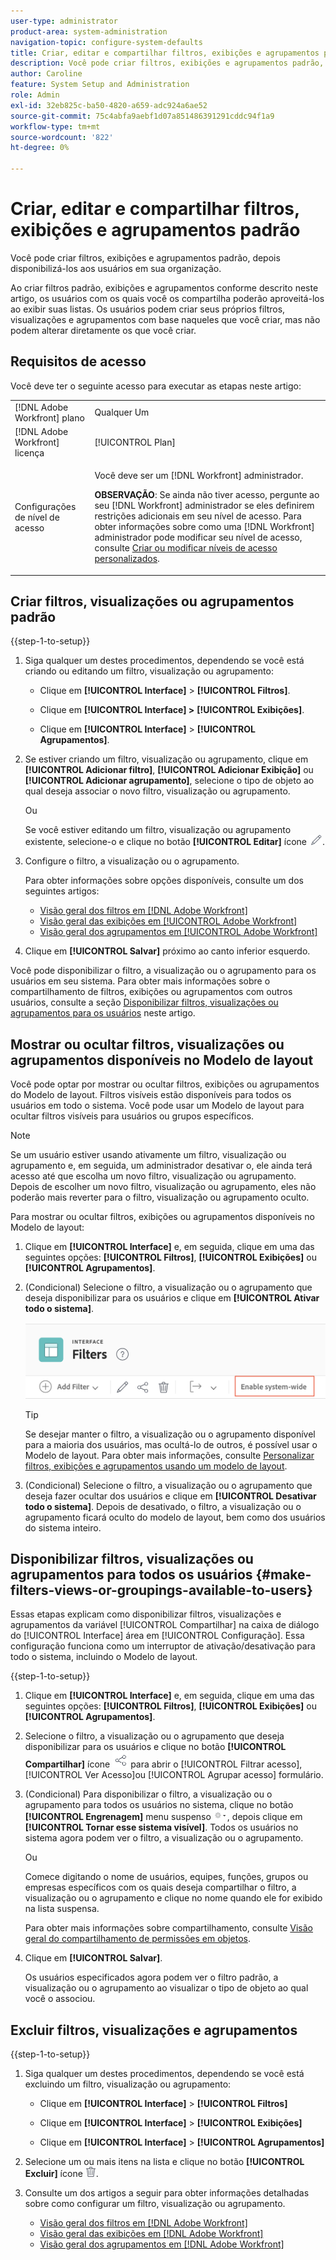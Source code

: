```yaml
---
user-type: administrator
product-area: system-administration
navigation-topic: configure-system-defaults
title: Criar, editar e compartilhar filtros, exibições e agrupamentos padrão
description: Você pode criar filtros, exibições e agrupamentos padrão, depois disponibilizá-los aos usuários em sua organização.
author: Caroline
feature: System Setup and Administration
role: Admin
exl-id: 32eb825c-ba50-4820-a659-adc924a6ae52
source-git-commit: 75c4abfa9aebf1d07a851486391291cddc94f1a9
workflow-type: tm+mt
source-wordcount: '822'
ht-degree: 0%

---
```


# Criar, editar e compartilhar filtros, exibições e agrupamentos padrão

<!--
<p data-mc-conditions="QuicksilverOrClassic.Draft mode">***DON'T DELETE, DRAFT OR HIDE THIS ARTICLE. IT IS LINKED TO THE PRODUCT, THROUGH THE CONTEXT SENSITIVE HELP LINKS. **</p>
-->

Você pode criar filtros, exibições e agrupamentos padrão, depois disponibilizá-los aos usuários em sua organização.

Ao criar filtros padrão, exibições e agrupamentos conforme descrito neste artigo, os usuários com os quais você os compartilha poderão aproveitá-los ao exibir suas listas. Os usuários podem criar seus próprios filtros, visualizações e agrupamentos com base naqueles que você criar, mas não podem alterar diretamente os que você criar.

## Requisitos de acesso

Você deve ter o seguinte acesso para executar as etapas neste artigo:

<table style="table-layout:auto"> 
 <col> 
 <col> 
 <tbody> 
  <tr> 
   <td role="rowheader">[!DNL Adobe Workfront] plano</td> 
   <td>Qualquer Um</td> 
  </tr> 
  <tr> 
   <td role="rowheader">[!DNL Adobe Workfront] licença</td> 
   <td>[!UICONTROL Plan]</td> 
  </tr> 
  <tr> 
   <td role="rowheader">Configurações de nível de acesso</td> 
   <td> <p>Você deve ser um [!DNL Workfront] administrador.</p> <p><b>OBSERVAÇÃO</b>: Se ainda não tiver acesso, pergunte ao seu [!DNL Workfront] administrador se eles definirem restrições adicionais em seu nível de acesso. Para obter informações sobre como uma [!DNL Workfront] administrador pode modificar seu nível de acesso, consulte <a href="../../../administration-and-setup/add-users/configure-and-grant-access/create-modify-access-levels.md" class="MCXref xref">Criar ou modificar níveis de acesso personalizados</a>.</p> </td> 
  </tr> 
 </tbody> 
</table>

## Criar filtros, visualizações ou agrupamentos padrão

{{step-1-to-setup}}

1. Siga qualquer um destes procedimentos, dependendo se você está criando ou editando um filtro, visualização ou agrupamento:

   * Clique em **[!UICONTROL Interface]** > **[!UICONTROL Filtros]**.

   * Clique em **[!UICONTROL Interface] >** **[!UICONTROL Exibições]**.

   * Clique em **[!UICONTROL Interface]** > **[!UICONTROL Agrupamentos]**.

1. Se estiver criando um filtro, visualização ou agrupamento, clique em **[!UICONTROL Adicionar filtro]**, **[!UICONTROL Adicionar Exibição]** ou **[!UICONTROL Adicionar agrupamento]**, selecione o tipo de objeto ao qual deseja associar o novo filtro, visualização ou agrupamento.

   Ou

   Se você estiver editando um filtro, visualização ou agrupamento existente, selecione-o e clique no botão **[!UICONTROL Editar]** ícone ![Ícone Editar](assets/edit-icon.png).

1. Configure o filtro, a visualização ou o agrupamento.

   Para obter informações sobre opções disponíveis, consulte um dos seguintes artigos:

   * [Visão geral dos filtros em [!DNL Adobe Workfront]](../../../reports-and-dashboards/reports/reporting-elements/filters-overview.md)
   * [Visão geral das exibições em [!UICONTROL Adobe Workfront]](../../../reports-and-dashboards/reports/reporting-elements/views-overview.md)
   * [Visão geral dos agrupamentos em [!UICONTROL Adobe Workfront]](../../../reports-and-dashboards/reports/reporting-elements/groupings-overview.md)

1. Clique em **[!UICONTROL Salvar]** próximo ao canto inferior esquerdo.

Você pode disponibilizar o filtro, a visualização ou o agrupamento para os usuários em seu sistema. Para obter mais informações sobre o compartilhamento de filtros, exibições ou agrupamentos com outros usuários, consulte a seção [Disponibilizar filtros, visualizações ou agrupamentos para os usuários](#make-filters-views-or-groupings-available-to-users) neste artigo.


## Mostrar ou ocultar filtros, visualizações ou agrupamentos disponíveis no Modelo de layout

Você pode optar por mostrar ou ocultar filtros, exibições ou agrupamentos do Modelo de layout. Filtros visíveis estão disponíveis para todos os usuários em todo o sistema. Você pode usar um Modelo de layout para ocultar filtros visíveis para usuários ou grupos específicos.

>[!NOTE]
>
>Se um usuário estiver usando ativamente um filtro, visualização ou agrupamento e, em seguida, um administrador desativar o, ele ainda terá acesso até que escolha um novo filtro, visualização ou agrupamento. Depois de escolher um novo filtro, visualização ou agrupamento, eles não poderão mais reverter para o filtro, visualização ou agrupamento oculto.

Para mostrar ou ocultar filtros, exibições ou agrupamentos disponíveis no Modelo de layout:

1. Clique em **[!UICONTROL Interface]** e, em seguida, clique em uma das seguintes opções: **[!UICONTROL Filtros]**, **[!UICONTROL Exibições]** ou **[!UICONTROL Agrupamentos]**.

1. (Condicional) Selecione o filtro, a visualização ou o agrupamento que deseja disponibilizar para os usuários e clique em **[!UICONTROL Ativar todo o sistema]**.

   ![](assets/enable-system-wide-fvg.png)

   >[!TIP]
   >
   >Se desejar manter o filtro, a visualização ou o agrupamento disponível para a maioria dos usuários, mas ocultá-lo de outros, é possível usar o Modelo de layout. Para obter mais informações, consulte [Personalizar filtros, exibições e agrupamentos usando um modelo de layout](/help/quicksilver/administration-and-setup/customize-workfront/use-layout-templates/customize-fvg-list-controls-layout-template.md).

1. (Condicional) Selecione o filtro, a visualização ou o agrupamento que deseja fazer ocultar dos usuários e clique em **[!UICONTROL Desativar todo o sistema]**. Depois de desativado, o filtro, a visualização ou o agrupamento ficará oculto do modelo de layout, bem como dos usuários do sistema inteiro.


## Disponibilizar filtros, visualizações ou agrupamentos para todos os usuários {#make-filters-views-or-groupings-available-to-users}

Essas etapas explicam como disponibilizar filtros, visualizações e agrupamentos da variável [!UICONTROL Compartilhar] na caixa de diálogo do [!UICONTROL Interface] área em [!UICONTROL Configuração]. Essa configuração funciona como um interruptor de ativação/desativação para todo o sistema, incluindo o Modelo de layout.

{{step-1-to-setup}}

1. Clique em **[!UICONTROL Interface]** e, em seguida, clique em uma das seguintes opções: **[!UICONTROL Filtros]**, **[!UICONTROL Exibições]** ou **[!UICONTROL Agrupamentos]**.

1. Selecione o filtro, a visualização ou o agrupamento que deseja disponibilizar para os usuários e clique no botão **[!UICONTROL Compartilhar]** ícone ![Ícone Compartilhar](assets/share-icon.png) para abrir o [!UICONTROL Filtrar acesso], [!UICONTROL Ver Acesso]ou [!UICONTROL Agrupar acesso] formulário.
1. (Condicional) Para disponibilizar o filtro, a visualização ou o agrupamento para todos os usuários no sistema, clique no botão **[!UICONTROL Engrenagem]** menu suspenso ![](assets/gear-menu-for-sharing-items.png), depois clique em **[!UICONTROL Tornar esse sistema visível]**. Todos os usuários no sistema agora podem ver o filtro, a visualização ou o agrupamento.

   Ou

   Comece digitando o nome de usuários, equipes, funções, grupos ou empresas específicos com os quais deseja compartilhar o filtro, a visualização ou o agrupamento e clique no nome quando ele for exibido na lista suspensa.

   Para obter mais informações sobre compartilhamento, consulte [Visão geral do compartilhamento de permissões em objetos](../../../workfront-basics/grant-and-request-access-to-objects/sharing-permissions-on-objects-overview.md).

1. Clique em **[!UICONTROL Salvar]**.

   Os usuários especificados agora podem ver o filtro padrão, a visualização ou o agrupamento ao visualizar o tipo de objeto ao qual você o associou.

## Excluir filtros, visualizações e agrupamentos

{{step-1-to-setup}}

1. Siga qualquer um destes procedimentos, dependendo se você está excluindo um filtro, visualização ou agrupamento:

   * Clique em **[!UICONTROL Interface]** > **[!UICONTROL Filtros]**

   * Clique em **[!UICONTROL Interface]** > **[!UICONTROL Exibições]**

   * Clique em **[!UICONTROL Interface]** > **[!UICONTROL Agrupamentos]**

1. Selecione um ou mais itens na lista e clique no botão **[!UICONTROL Excluir]** ícone ![Ícone Excluir](assets/delete.png).
1. Consulte um dos artigos a seguir para obter informações detalhadas sobre como configurar um filtro, visualização ou agrupamento.

   * [Visão geral dos filtros em [!DNL Adobe Workfront]](../../../reports-and-dashboards/reports/reporting-elements/filters-overview.md)
   * [Visão geral das exibições em [!DNL Adobe Workfront]](../../../reports-and-dashboards/reports/reporting-elements/views-overview.md)
   * [Visão geral dos agrupamentos em [!DNL Adobe Workfront]](../../../reports-and-dashboards/reports/reporting-elements/groupings-overview.md)
